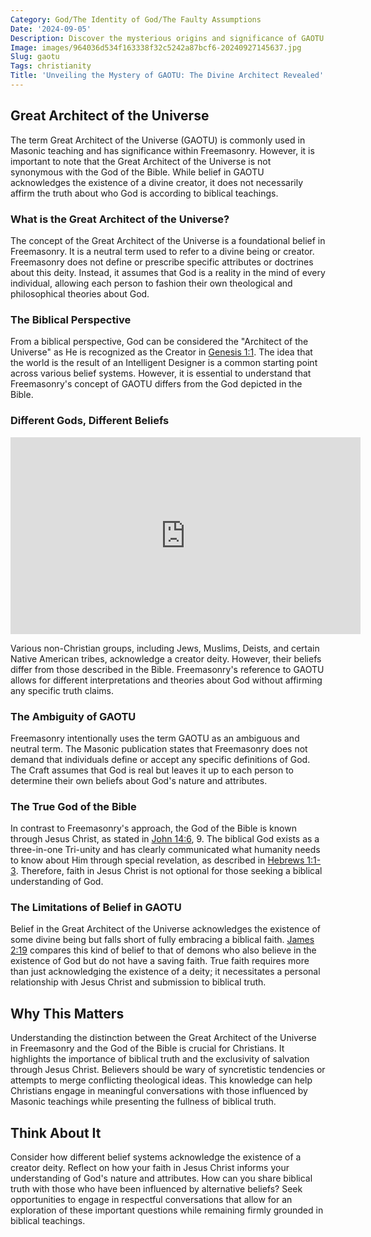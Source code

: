 ```yaml
---
Category: God/The Identity of God/The Faulty Assumptions
Date: '2024-09-05'
Description: Discover the mysterious origins and significance of GAOTU in Freemasonry. Unravel the enigmatic symbolism and historical context surrounding this intriguing term. Explore the hidden meanings behind GAOTU in this enlightening article.
Image: images/964036d534f163338f32c5242a87bcf6-20240927145637.jpg
Slug: gaotu
Tags: christianity
Title: 'Unveiling the Mystery of GAOTU: The Divine Architect Revealed'
---
```


## Great Architect of the Universe

The term Great Architect of the Universe (GAOTU) is commonly used in Masonic teaching and has significance within Freemasonry. However, it is important to note that the Great Architect of the Universe is not synonymous with the God of the Bible. While belief in GAOTU acknowledges the existence of a divine creator, it does not necessarily affirm the truth about who God is according to biblical teachings.

### What is the Great Architect of the Universe?

The concept of the Great Architect of the Universe is a foundational belief in Freemasonry. It is a neutral term used to refer to a divine being or creator. Freemasonry does not define or prescribe specific attributes or doctrines about this deity. Instead, it assumes that God is a reality in the mind of every individual, allowing each person to fashion their own theological and philosophical theories about God.

### The Biblical Perspective

From a biblical perspective, God can be considered the "Architect of the Universe" as He is recognized as the Creator in [Genesis 1:1](https://www.bibleref.com/Genesis/1/Genesis-1-1.html). The idea that the world is the result of an Intelligent Designer is a common starting point across various belief systems. However, it is essential to understand that Freemasonry's concept of GAOTU differs from the God depicted in the Bible.

### Different Gods, Different Beliefs


<iframe width="560" height="315" src="https://www.youtube.com/embed/yzvBwEmqKJE" frameborder="0" allow="autoplay; encrypted-media" allowfullscreen></iframe>


Various non-Christian groups, including Jews, Muslims, Deists, and certain Native American tribes, acknowledge a creator deity. However, their beliefs differ from those described in the Bible. Freemasonry's reference to GAOTU allows for different interpretations and theories about God without affirming any specific truth claims.

### The Ambiguity of GAOTU

Freemasonry intentionally uses the term GAOTU as an ambiguous and neutral term. The Masonic publication states that Freemasonry does not demand that individuals define or accept any specific definitions of God. The Craft assumes that God is real but leaves it up to each person to determine their own beliefs about God's nature and attributes.

### The True God of the Bible

In contrast to Freemasonry's approach, the God of the Bible is known through Jesus Christ, as stated in [John 14:6](https://www.bibleref.com/John/14/John-14-6.html), 9. The biblical God exists as a three-in-one Tri-unity and has clearly communicated what humanity needs to know about Him through special revelation, as described in [Hebrews 1:1-3](https://www.bibleref.com/Hebrews/1/Hebrews-1-1.html). Therefore, faith in Jesus Christ is not optional for those seeking a biblical understanding of God.

### The Limitations of Belief in GAOTU

Belief in the Great Architect of the Universe acknowledges the existence of some divine being but falls short of fully embracing a biblical faith. [James 2:19](https://www.bibleref.com/James/2/James-2-19.html) compares this kind of belief to that of demons who also believe in the existence of God but do not have a saving faith. True faith requires more than just acknowledging the existence of a deity; it necessitates a personal relationship with Jesus Christ and submission to biblical truth.

## Why This Matters

Understanding the distinction between the Great Architect of the Universe in Freemasonry and the God of the Bible is crucial for Christians. It highlights the importance of biblical truth and the exclusivity of salvation through Jesus Christ. Believers should be wary of syncretistic tendencies or attempts to merge conflicting theological ideas. This knowledge can help Christians engage in meaningful conversations with those influenced by Masonic teachings while presenting the fullness of biblical truth.

## Think About It

Consider how different belief systems acknowledge the existence of a creator deity. Reflect on how your faith in Jesus Christ informs your understanding of God's nature and attributes. How can you share biblical truth with those who have been influenced by alternative beliefs? Seek opportunities to engage in respectful conversations that allow for an exploration of these important questions while remaining firmly grounded in biblical teachings.